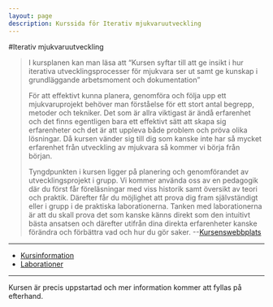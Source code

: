 ```yaml
---
layout: page
description: Kurssida för Iterativ mjukvaruutveckling
---
```

#Iterativ mjukvaruutveckling

>I kursplanen kan man läsa att “Kursen syftar till att ge insikt i hur iterativa utvecklingsprocesser
>för mjukvara ser ut samt ge kunskap i grundläggande arbetsmoment och dokumentation”
>
>För att effektivt kunna planera, genomföra och följa upp ett mjukvaruprojekt behöver man förståelse för ett stort antal begrepp, metoder och tekniker. Det som är allra viktigast är ändå erfarenhet och det finns egentligen bara ett effektivt sätt att skapa sig erfarenheter och det är att uppleva både problem och pröva olika lösningar.  Då kursen vänder sig till dig som kanske inte har så mycket erfarenhet från utveckling av mjukvara så kommer vi börja från början.
>
>Tyngdpunkten i kursen ligger på planering och genomförandet av utvecklingsprojekt i grupp. Vi kommer använda oss av en pedagogik där du först får föreläsningar med viss historik samt översikt av teori och praktik. Därefter får du möjlighet att prova dig fram självständigt eller i grupp i de praktiska laborationerna. Tanken med laborationerna är att du skall prova det som kanske känns direkt som den intuitivt bästa ansatsen och därefter utifrån dina direkta erfarenheter kanske förändra och förbättra vad och hur du gör saker.
>--[Kursenswebbplats](https://coursepress.lnu.se/kurs/iterativ-mjukvaruutveckling/)

---
- [Kursinformation](https://coursepress.lnu.se/kurs/iterativ-mjukvaruutveckling/)
- [Laborationer](https://github.com/rk222ev/1dv404)

---

Kursen är precis uppstartad och mer information kommer att fyllas på efterhand.
